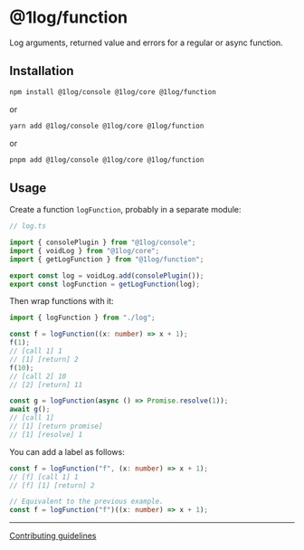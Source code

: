 # @1log/function

Log arguments, returned value and errors for a regular or async function.

## Installation

```bash
npm install @1log/console @1log/core @1log/function
```

or

```bash
yarn add @1log/console @1log/core @1log/function
```

or

```bash
pnpm add @1log/console @1log/core @1log/function
```

## Usage

Create a function `logFunction`, probably in a separate module:

```ts
// log.ts

import { consolePlugin } from "@1log/console";
import { voidLog } from "@1log/core";
import { getLogFunction } from "@1log/function";

export const log = voidLog.add(consolePlugin());
export const logFunction = getLogFunction(log);
```

Then wrap functions with it:

```ts
import { logFunction } from "./log";

const f = logFunction((x: number) => x + 1);
f(1);
// [call 1] 1
// [1] [return] 2
f(10);
// [call 2] 10
// [2] [return] 11

const g = logFunction(async () => Promise.resolve(1));
await g();
// [call 1]
// [1] [return promise]
// [1] [resolve] 1
```

You can add a label as follows:

```ts
const f = logFunction("f", (x: number) => x + 1);
// [f] [call 1] 1
// [f] [1] [return] 2

// Equivalent to the previous example.
const f = logFunction("f")((x: number) => x + 1);
```

---

[Contributing guidelines](https://github.com/ivan7237d/1log/blob/master/.github/CONTRIBUTING.md)
